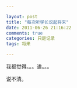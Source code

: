 ```yaml
---

layout: post
title: "每次听学长说起将来"
date: 2011-06-26 21:16:22
comments: true
categories: 只是记录
tags: 将来

---
```


我都觉得。。。诶。。。

说不清。